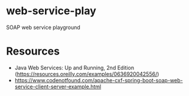 # web-service-play
SOAP web service playground

# Resources
* Java Web Services: Up and Running, 2nd Edition (https://resources.oreilly.com/examples/0636920042556/)
* https://www.codenotfound.com/apache-cxf-spring-boot-soap-web-service-client-server-example.html  
